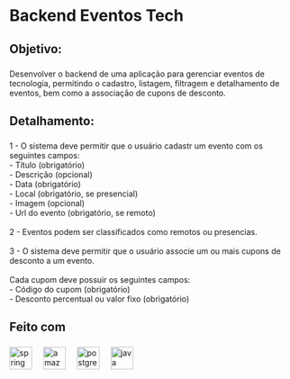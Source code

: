 <h1 align="left">Backend Eventos Tech</h1>

###

<h2 align="left">Objetivo:</h2>

###

<p align="left">Desenvolver o backend de uma aplicação para gerenciar eventos de tecnologia, permitindo o cadastro, listagem, filtragem e detalhamento de eventos, bem como a associação de cupons de desconto.</p>

###

<h2 align="left">Detalhamento:</h2>

###

<p align="left">1 - O sistema deve permitir que o usuário cadastr um evento com os seguintes campos:<br>- Título (obrigatório)<br>- Descrição (opcional)<br>- Data (obrigatório)<br>- Local (obrigatório, se presencial)<br>- Imagem (opcional)<br>- Url do evento (obrigatório, se remoto)<br><br>2 - Eventos podem ser classificados como remotos ou presencias.<br><br>3 - O sistema deve permitir que o usuário associe um ou mais cupons de desconto a um evento.<br><br>Cada cupom deve possuir os seguintes campos:<br>- Código do cupom (obrigatório)<br>- Desconto percentual ou valor fixo (obrigatório)</p>

###

<h2 align="left">Feito com</h2>

###

<div align="left">
  <img src="https://cdn.jsdelivr.net/gh/devicons/devicon/icons/spring/spring-original.svg" height="40" alt="spring logo"  />
  <img width="12" />
  <img src="https://cdn.jsdelivr.net/gh/devicons/devicon/icons/amazonwebservices/amazonwebservices-line-wordmark.svg" height="40" alt="amazonwebservices logo"  />
  <img width="12" />
  <img src="https://cdn.jsdelivr.net/gh/devicons/devicon/icons/postgresql/postgresql-original.svg" height="40" alt="postgresql logo"  />
  <img width="12" />
  <img src="https://cdn.jsdelivr.net/gh/devicons/devicon/icons/java/java-original.svg" height="40" alt="java logo"  />
</div>

###
